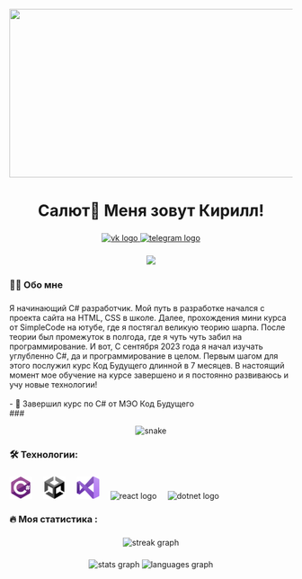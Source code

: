 <br clear="both">

<div align="center">
  <img height="300" width="600" src="https://user-images.githubusercontent.com/74038190/225813708-98b745f2-7d22-48cf-9150-083f1b00d6c9.gif"  />
</div>

###

<h1 align="center">Салют👋 Меня зовут Кирилл!</h1>

###

<div align="center">
  <a href="[https://www.youtube.com/@tehno.maniak](https://vk.com/an.heal)" target="_blank">
    <img src="https://img.shields.io/static/v1?message=Vk&logo=vk&label=&color=blue&logoColor=white&labelColor=&style=for-the-badge" height="25" alt="vk logo"  />
  </a>
  <a href="https://t.me/kirkross" target="_blank">
    <img src="https://img.shields.io/static/v1?message=Telegram&logo=telegram&label=&color=2CA5E0&logoColor=white&labelColor=&style=for-the-badge" height="25" alt="telegram logo"  />
  </a>
</div>

###

<div align="center">
  <img src="https://visitor-badge.laobi.icu/badge?page_id=bebroid2267.bebroid2267&"  />
</div>

###

<h3 align="left">👩‍💻  Обо мне</h3>

###

<p align="left">Я начинающий C# разработчик. Мой путь в разработке начался с проекта сайта на HTML, CSS в школе. Далее, прохождения мини курса от SimpleCode на ютубе, где я постягал великую теорию шарпа. После теории был промежуток в полгода, где я чуть чуть забил на программирование. И вот,  С сентября 2023 года я начал изучать углубленно C#, да и программирование в целом. Первым шагом для этого послужил курс Код Будущего длинной в 7 месяцев. В настоящий момент мое обучение на курсе завершено и я постоянно развиваюсь и учу новые технологии!<br><br>- 🔭 Завершил курс по C# от МЭО Код Будущего<br>
###


<p align="center">
 <img width="600" src="assets/github-snake.svg" alt="snake"/>
</p>

###

<h3 align="left">🛠 Технологии:</h3>

###

<div align="left">
  <img src="https://raw.githubusercontent.com/devicons/devicon/6910f0503efdd315c8f9b858234310c06e04d9c0/icons/csharp/csharp-original.svg" height="40" alt="csharp logo"  />
  <img width="12" />
  <img src="https://raw.githubusercontent.com/devicons/devicon/6910f0503efdd315c8f9b858234310c06e04d9c0/icons/unity/unity-original.svg" height="40" alt="unity logo"  />
  <img width="12" />
  <img src="https://raw.githubusercontent.com/devicons/devicon/6910f0503efdd315c8f9b858234310c06e04d9c0/icons/visualstudio/visualstudio-original.svg" height="40" alt="visualstudio logo"  />
  <img width="12" />
  <img src="https://cdn.jsdelivr.net/gh/devicons/devicon/icons/react/react-original.svg" height="40" alt="react logo"  />
  <img width="12" />
  
  
  <img src="https://skillicons.dev/icons?i=dotnet" height="40" alt="dotnet logo"  />
</div>

###

<h3 align="left">🔥   Моя статистика :</h3>

###

<div align="center">
  <img src="https://streak-stats.demolab.com?user=bebroid2267&locale=en&mode=daily&theme=dark&hide_border=false&border_radius=5&order=3" height="220" alt="streak graph"  />
</div>

###

<div align="center">
  <img src="https://github-readme-stats.vercel.app/api?username=bebroid2267&hide_title=false&hide_rank=false&show_icons=true&include_all_commits=true&count_private=true&disable_animations=false&theme=dracula&locale=en&hide_border=false&order=1" height="150" alt="stats graph"  />
  <img src="https://github-readme-stats.vercel.app/api/top-langs?username=bebroid2267&locale=en&hide_title=false&layout=compact&card_width=320&langs_count=5&theme=dracula&hide_border=false&order=2" height="150" alt="languages graph"  />
</div>

###
